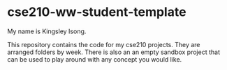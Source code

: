 # cse210-ww-student-template
My name is Kingsley Isong.

This repository contains the code for my cse210 projects. They are arranged folders by week. There is also an an empty sandbox project that can be used to play around with any concept you would like.
